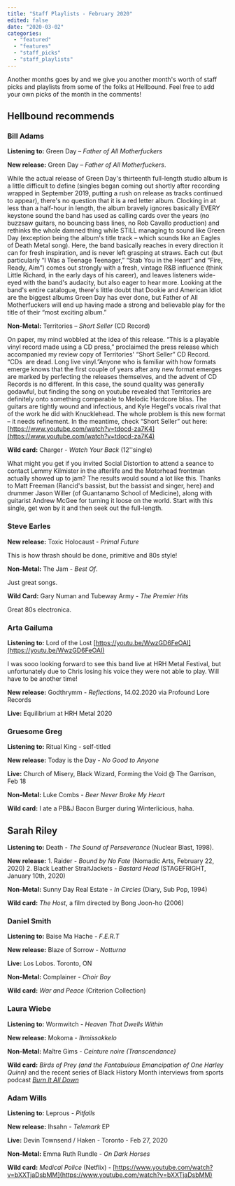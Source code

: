 ```yaml
---
title: "Staff Playlists - February 2020"
edited: false
date: "2020-03-02"
categories:
  - "featured"
  - "features"
  - "staff_picks"
  - "staff_playlists"
---
```


Another months goes by and we give you another month's worth of staff picks and playlists from some of the folks at Hellbound. Feel free to add your own picks of the month in the comments!

## Hellbound recommends

### Bill Adams

**Listening to:** Green Day – _Father of All Motherfuckers_

**New release:** Green Day – _Father of All Motherfuckers_.

While the actual release of Green Day's thirteenth full-length studio album is a little difficult to define (singles began coming out shortly after recording wrapped in September 2019, putting a rush on release as tracks continued to appear), there's no question that it is a red letter album. Clocking in at less than a half-hour in length, the album bravely ignores basically EVERY keystone sound the band has used as calling cards over the years (no buzzsaw guitars, no bouncing bass lines, no Rob Cavallo production) and rethinks the whole damned thing while STILL managing to sound like Green Day (exception being the album's title track – which sounds like an Eagles of Death Metal song). Here, the band basically reaches in every direction it can for fresh inspiration, and is never left grasping at straws. Each cut (but particularly “I Was a Teenage Teenager,” “Stab You in the Heart” and “Fire, Ready, Aim”) comes out strongly with a fresh, vintage R&B influence (think Little Richard, in the early days of his career), and leaves listeners wide-eyed with the band's audacity, but also eager to hear more. Looking at the band's entire catalogue, there's little doubt that Dookie and American Idiot are the biggest albums Green Day has ever done, but Father of All Motherfuckers will end up having made a strong and believable play for the title of their “most exciting album.”

**Non-Metal:** Territories – _Short Seller_ (CD Record)

On paper, my mind wobbled at the idea of this release. “This is a playable vinyl record made using a CD press,” proclaimed the press release which accompanied my review copy of Territories' “Short Seller” CD Record. “CDs  are dead. Long live vinyl.”Anyone who is familiar with how formats emerge knows that the first couple of years after any new format emerges are marked by perfecting the releases themselves, and the advent of CD Records is no different. In this case, the sound quality was generally godawful, but finding the song on youtube revealed that Territories are definitely onto something comparable to Melodic Hardcore bliss. The guitars are tightly wound and infectious, and Kyle Hegel's vocals rival that of the work he did with Knucklehead. The whole problem is this new format – it needs refinement. In the meantime, check “Short Seller” out here: [https://www.youtube.com/watch?v=tdocd-za7K4](https://www.youtube.com/watch?v=tdocd-za7K4)

**Wild card:** Charger - _Watch Your Back_ (12''single)

What might you get if you invited Social Distortion to attend a seance to contact Lemmy Kilmister in the afterlife and the Motorhead frontman actually showed up to jam? The results would sound a lot like this. Thanks to Matt Freeman (Rancid's bassist, but the bassist and singer, here) and drummer Jason Willer (of Guantanamo School of Medicine), along with guitarist Andrew McGee for turning it loose on the world. Start with this single, get won by it and then seek out the full-length.

### Steve Earles

**New release:** Toxic Holocaust - _Primal Future_

This is how thrash should be done, primitive and 80s style!

**Non-Metal:** The Jam - _Best Of_.

Just great songs.

**Wild Card:** Gary Numan and Tubeway Army - _The Premier Hits_

Great 80s electronica.

### Arta Gailuma

**Listening to:** Lord of the Lost [https://youtu.be/WwzGD6FeOAI](https://youtu.be/WwzGD6FeOAI)

I was sooo looking forward to see this band live at HRH Metal Festival, but unfortunately due to Chris losing his voice they were not able to play. Will have to be another time!

**New release:** Godthrymm - _Reflections_, 14.02.2020 via Profound Lore Records

**Live:** Equilibrium at HRH Metal 2020

### Gruesome Greg

**Listening to:** Ritual King - self-titled

**New release:** Today is the Day - _No Good to Anyone_

**Live:** Church of Misery, Black Wizard, Forming the Void @ The Garrison, Feb 18

**Non-Metal:** Luke Combs - _Beer Never Broke My Heart_

**Wild card:** I ate a PB&J Bacon Burger during Winterlicious, haha.

## Sarah Riley

**Listening to:** Death - _The Sound of Perseverance_ (Nuclear Blast, 1998).

**New release:** 1. Raider - _Bound by No Fate_ (Nomadic Arts, February 22, 2020) 2. Black Leather StraitJackets - _Bastard Head_ (STAGEFRIGHT, January 10th, 2020)

**Non-Metal:** Sunny Day Real Estate - _In Circles_ (Diary, Sub Pop, 1994)

**Wild card:** _The Host_, a film directed by Bong Joon-ho (2006)

### Daniel Smith

**Listening to:** Baise Ma Hache - _F.E.R.T_

**New release:** Blaze of Sorrow - _Notturna_

**Live:** Los Lobos. Toronto, ON

**Non-Metal:** Complainer - _Choir Boy_

**Wild card:** _War and Peace_ (Criterion Collection)

### Laura Wiebe

**Listening to:** Wormwitch - _Heaven That Dwells Within_

**New release:** Mokoma - _Ihmissokkelo_

**Non-Metal:** Maître Gims - _Ceinture noire (Transcendance)_

**Wild card:** _Birds of Prey_ _(and the Fantabulous Emancipation of One Harley Quinn)_ and the recent series of Black History Month interviews from sports podcast [_Burn It All Down_](https://www.burnitalldownpod.com/)

### Adam Wills

**Listening to:** Leprous - _Pitfalls_

**New release:** Ihsahn - _Telemark_ EP

**Live:** Devin Townsend / Haken - Toronto - Feb 27, 2020

**Non-Metal:** Emma Ruth Rundle - _On Dark Horses_

**Wild card:** _Medical Police_ (Netflix) - [https://www.youtube.com/watch?v=bXXTjaDsbMM](https://www.youtube.com/watch?v=bXXTjaDsbMM)
